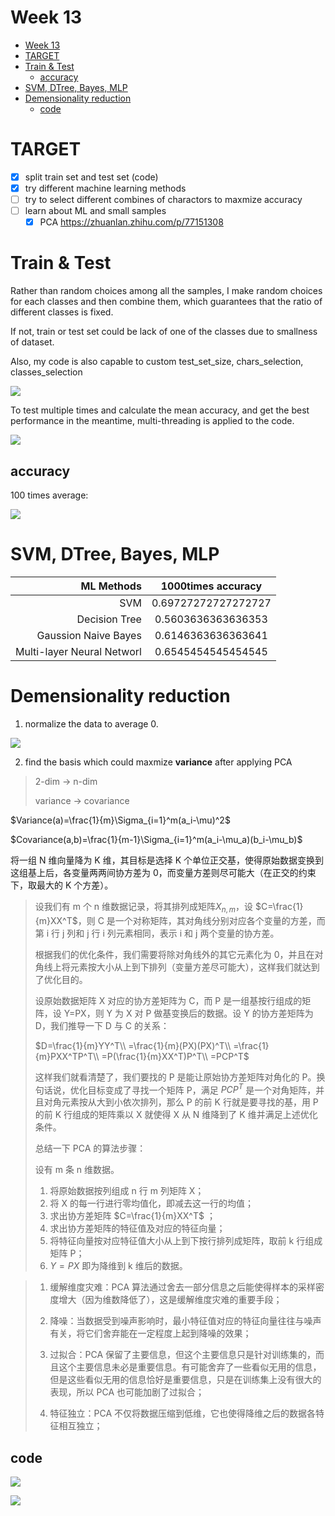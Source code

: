 # Week 13

- [Week 13](#week-13)
- [TARGET](#target)
- [Train & Test](#train--test)
  - [accuracy](#accuracy)
- [SVM, DTree, Bayes, MLP](#svm-dtree-bayes-mlp)
- [Demensionality reduction](#demensionality-reduction)
  - [code](#code)

# TARGET

- [x] split train set and test set (code)
- [x] try different machine learning methods
- [ ] try to select different combines of charactors to maxmize accuracy
- [ ] learn about ML and small samples
  - [x] PCA https://zhuanlan.zhihu.com/p/77151308

# Train & Test

Rather than random choices among all the samples, I make random choices for each classes and then combine them, which guarantees that the ratio of different classes is fixed.

If not, train or test set could be lack of one of the classes due to smallness of dataset.

Also, my code is also capable to custom test_set_size, chars_selection, classes_selection

![](img/iShot_2022-05-14_23.31.42.png)

To test multiple times and calculate the mean accuracy, and get the best performance in the meantime, multi-threading is applied to the code.

![](img/iShot_2022-05-14_23.36.11.png)

## accuracy

100 times average:

![](img/iShot_2022-05-15_22.27.46.png)

# SVM, DTree, Bayes, MLP


|                 ML Methods | 1000times accuracy  |
| -------------------------: | :-----------------: |
|                        SVM | 0.69727272727272727 |
|              Decision Tree | 0.5603636363636353  |
|       Gaussion Naive Bayes | 0.6146363636363641  |
| Multi-layer Neural Networl | 0.6545454545454545  |

# Demensionality reduction

1. normalize the data to average 0.

![](img/iShot_2022-05-15_20.25.38.png)

2. find the basis which could maxmize **variance** after applying PCA

> 2-dim -> n-dim
> 
> variance -> covariance

$Variance(a)=\frac{1}{m}\Sigma_{i=1}^m(a_i-\mu)^2$

$Covariance(a,b)=\frac{1}{m-1}\Sigma_{i=1}^m(a_i-\mu_a)(b_i-\mu_b)$

将一组 N 维向量降为 K 维，其目标是选择 K 个单位正交基，使得原始数据变换到这组基上后，各变量两两间协方差为 0，而变量方差则尽可能大（在正交的约束下，取最大的 K 个方差）。

> 设我们有 m 个 n 维数据记录，将其排列成矩阵$X_{n,m}$，设 $C=\frac{1}{m}XX^T$，则 C 是一个对称矩阵，其对角线分别对应各个变量的方差，而第 i 行 j 列和 j 行 i 列元素相同，表示 i 和 j 两个变量的协方差。
> 
> 根据我们的优化条件，我们需要将除对角线外的其它元素化为 0，并且在对角线上将元素按大小从上到下排列（变量方差尽可能大），这样我们就达到了优化目的。
>
> 设原始数据矩阵 X 对应的协方差矩阵为 C，而 P 是一组基按行组成的矩阵，设 Y=PX，则 Y 为 X 对 P 做基变换后的数据。设 Y 的协方差矩阵为 D，我们推导一下 D 与 C 的关系：
> 
> $D=\frac{1}{m}YY^T\\
=\frac{1}{m}(PX)(PX)^T\\
=\frac{1}{m}PXX^TP^T\\
=P(\frac{1}{m}XX^T)P^T\\
=PCP^T$
> 
> 这样我们就看清楚了，我们要找的 P 是能让原始协方差矩阵对角化的 P。换句话说，优化目标变成了寻找一个矩阵 P，满足 $PCP^T$ 是一个对角矩阵，并且对角元素按从大到小依次排列，那么 P 的前 K 行就是要寻找的基，用 P 的前 K 行组成的矩阵乘以 X 就使得 X 从 N 维降到了 K 维并满足上述优化条件。
> 
> 总结一下 PCA 的算法步骤：
>
> 设有 m 条 n 维数据。
>
> 1. 将原始数据按列组成 n 行 m 列矩阵 X；
> 1. 将 X 的每一行进行零均值化，即减去这一行的均值；
> 1. 求出协方差矩阵 $C=\frac{1}{m}XX^T$ ；
> 1. 求出协方差矩阵的特征值及对应的特征向量；
> 1. 将特征向量按对应特征值大小从上到下按行排列成矩阵，取前 k 行组成矩阵 P；
> 1. $Y=PX$ 即为降维到 k 维后的数据。

> 1. 缓解维度灾难：PCA 算法通过舍去一部分信息之后能使得样本的采样密度增大（因为维数降低了），这是缓解维度灾难的重要手段；
>
> 1. 降噪：当数据受到噪声影响时，最小特征值对应的特征向量往往与噪声有关，将它们舍弃能在一定程度上起到降噪的效果；
> 
> 1. 过拟合：PCA 保留了主要信息，但这个主要信息只是针对训练集的，而且这个主要信息未必是重要信息。有可能舍弃了一些看似无用的信息，但是这些看似无用的信息恰好是重要信息，只是在训练集上没有很大的表现，所以 PCA 也可能加剧了过拟合；
> 
> 1. 特征独立：PCA 不仅将数据压缩到低维，它也使得降维之后的数据各特征相互独立；


## code 

![](img/iShot_2022-05-15_22.23.07.png)

![](img/iShot_2022-05-15_23.27.47.png)